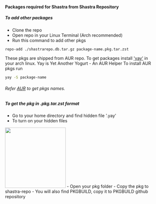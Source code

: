 #### Packages required for Shastra from Shastra Repository


##### To add other packages
- Clone the repo
- Open repo in your Linux Terminal (Arch recommended)
- Run this command to add other pkgs

```sh
repo-add ./shastrarepo.db.tar.gz package-name.pkg.tar.zst
```

These pkgs are shipped from AUR repo.
To get packages install ['yay'](https://github.com/Jguer/yay) in your arch linux.
Yay is Yet Another Yogurt - An AUR Helper
To install AUR pkgs run
```sh
yay -S package-name
```
###### Refer [AUR](https://aur.archlinux.org/packages) to get pkgs names.

##### To get the pkg in .pkg.tar.zst format
- Go to your home directory and find hidden file '.yay'
- To turn on your hidden files 
<img src="https://i.ibb.co/NC8jVcZ/hiddenfiles.png" width="200px">
- Open your pkg folder
- Copy the pkg to shastra-repo
- You will also find PKGBUILD, copy it to PKGBUILD github repository
